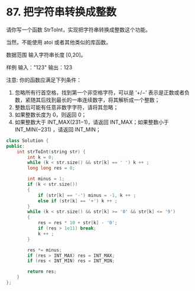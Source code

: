 # 87. 把字符串转换成整数

请你写一个函数 StrToInt，实现把字符串转换成整数这个功能。

当然，不能使用 atoi 或者其他类似的库函数。

数据范围
输入字符串长度 [0,20]。

样例
输入："123"
输出：123

注意:
你的函数应满足下列条件：
1. 忽略所有行首空格，找到第一个非空格字符，可以是 ‘+/−’ 表示是正数或者负数，紧随其后找到最长的一串连续数字，将其解析成一个整数；
2. 整数后可能有任意非数字字符，请将其忽略；
3. 如果整数长度为 0，则返回 0；
4. 如果整数大于 INT_MAX(231−1)，请返回 INT_MAX；如果整数小于INT_MIN(−231) ，请返回 INT_MIN；


```c++
class Solution {
public:
    int strToInt(string str) {
        int k = 0;
        while (k < str.size() && str[k] == ' ') k ++ ;
        long long res = 0;

        int minus = 1;
        if (k < str.size())
        {
            if (str[k] == '-') minus = -1, k ++ ;
            else if (str[k] == '+') k ++ ;
        }
        while (k < str.size() && str[k] >= '0' && str[k] <= '9')
        {
            res = res * 10 + str[k] - '0';
            if (res > 1e11) break;
            k ++ ;
        }

        res *= minus;
        if (res > INT_MAX) res = INT_MAX;
        if (res < INT_MIN) res = INT_MIN;

        return res;
    }
};
```
